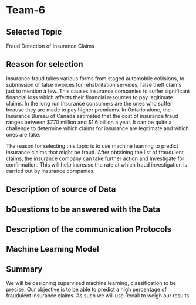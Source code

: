 # Team-6

## Selected Topic
Fraud Detection of Insurance Claims


## Reason for selection 
Insurance fraud takes various forms from staged automobile collisions, to submission of false invoices for rehabilitation services, false theft claims just to mention a few. This causes insurance companies to suffer significant financial loss which affects their financial resources to pay legitimate claims. In the long run insurance consumers are the ones who suffer beause they are made to pay higher premiums. In Ontario alone, the Insurance Bureau of Canada estimated that the cost of insurance fraud ranges between $770 million and $1.6 billion a year. It can be quite a challenge to determine which claims for insurance are legitimate and which ones are fake. 

The reason for selecting this topic is to use machine learning to predict insurance claims that might be fraud. After obtaining the list of fraudulent claims, the insurance company can take further action and investigate for confirmation. This will help increase the rate at which fraud investigation is carried out by insurance companies. 


## Description of source of Data


## bQuestions to be answered with the Data 


## Description of the communication Protocols 


## Machine Learning Model



## Summary
We will be designing supervised machine learning, classification to be precise.
Our objective is to be able to predict a high percentage of fraudulent insurance claims. As such we will use Recall to weigh our results. 
 

